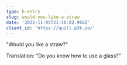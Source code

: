 ```yaml
---
type: h-entry
slug: would-you-like-a-straw
date: '2022-11-05T21:46:02.966Z'
client_id: 'https://quill.p3k.io/'
---
```

"Would you like a straw?"

Translation: "Do you know how to use a glass?"
